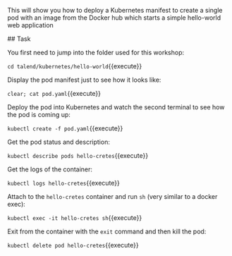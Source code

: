 This will show you how to deploy a Kubernetes manifest to create a single pod with an image from the Docker hub which starts a simple hello-world web application

## Task

You first need to jump into the folder used for this workshop:

`cd talend/kubernetes/hello-world`{{execute}}

Display the pod manifest just to see how it looks like:

`clear; cat pod.yaml`{{execute}}

Deploy the pod into Kubernetes and watch the second terminal to see how the pod is coming up:

`kubectl create -f pod.yaml`{{execute}}

Get the pod status and description:

`kubectl describe pods hello-cretes`{{execute}}

Get the logs of the container:

`kubectl logs hello-cretes`{{execute}}

Attach to the `hello-cretes` container and run `sh` (very similar to a docker exec):

`kubectl exec -it hello-cretes sh`{{execute}}

Exit from the container with the `exit` command and then kill the pod:

`kubectl delete pod hello-cretes`{{execute}}

